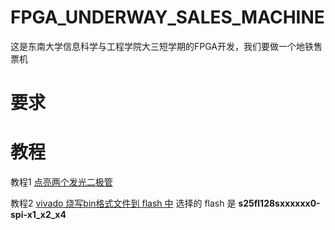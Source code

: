 # FPGA_UNDERWAY_SALES_MACHINE
这是东南大学信息科学与工程学院大三短学期的FPGA开发，我们要做一个地铁售票机

# 要求

# 教程

教程1 [点亮两个发光二极管](http://www.digilent.com.cn/community/174.html)

教程2 [vivado 烧写bin格式文件到 flash 中](http://bbs.elecfans.com/jishu_1566385_1_1.html) 
选择的 flash 是 
**s25fl128sxxxxxx0-spi-x1_x2_x4**

